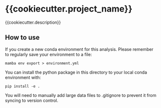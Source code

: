 # {{cookiecutter.project_name}}

{{cookiecutter.description}}

## How to use

If you create a new conda environment for this analysis. Please remember to regularly save
your environment to a file:

`mamba env export > environment.yml`

You can install the python package in this directory to your local conda environment with:

`pip install -e .`

You will need to manually add large data files to .gitignore to prevent it from syncing to
version control.